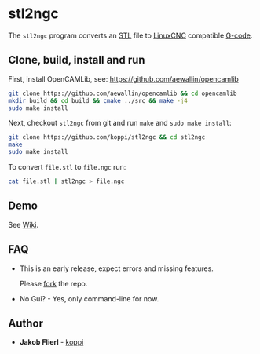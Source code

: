 # stl2ngc

The ```stl2ngc``` program converts an [STL](https://en.wikipedia.org/wiki/STL_(file_format)) file to [LinuxCNC](http://linuxcnc.org/) compatible [G-code](http://linuxcnc.org/docs/html/gcode.html).

## Clone, build, install and run

First, install OpenCAMLib, see: https://github.com/aewallin/opencamlib
```bash
git clone https://github.com/aewallin/opencamlib && cd opencamlib
mkdir build && cd build && cmake ../src && make -j4
sudo make install
```

Next, checkout ```stl2ngc``` from git and run ```make``` and ```sudo make install```:
```bash
git clone https://github.com/koppi/stl2ngc && cd stl2ngc
make
sudo make install
```

To convert ```file.stl``` to ```file.ngc``` run:
```bash
cat file.stl | stl2ngc > file.ngc
```

## Demo

See [Wiki](../../wiki/).

## FAQ

* This is an early release, expect errors and missing features.
  
  Please [fork](https://github.com/koppi/stl2ngc/network) the repo.

* No Gui? - Yes, only command-line for now.

## Author

* **Jakob Flierl** - [koppi](https://github.com/koppi)
